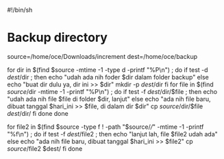 #!/bin/sh
# Backup directory
source=/home/oce/Downloads/increment
dest=/home/oce/backup


for dir in $(find $source -mtime -1 -type d -printf "%P\n") ; do
    if 
    test -d $dest/$dir ; then
    echo "udah ada nih foder $dir dalam folder backup"
    else
    echo "buat dir dulu ya, dir ini >> $dir"
    mkdir -p $dest/$dir
    fi
        for file in $(find $source/$dir -mtime -1 -printf "%P\n") ; do
            if
            test -f $dest/$dir/$file ; then
            echo "udah ada nih file $file di folder $dir, lanjut"
            else
            echo "ada nih file baru, dibuat tanggal $hari_ini >> $file, di dalam dir $dir"
            cp $source/$dir/$file $dest/$dir/
            fi
        done
done


for file2 in $(find $source -type f ! -path "$source/*/*" -mtime -1 -printf "%f\n") ; do
    if
    test -f $dest/$file2 ; then
    echo "lanjut lah, file $file2 udah ada"
    else
    echo "ada nih file baru, dibuat tanggal $hari_ini >> $file2"
    cp $source/$file2 $dest/
    fi
done

